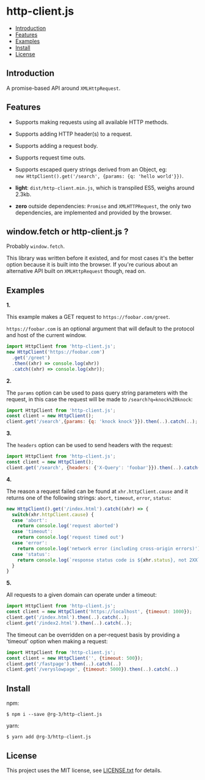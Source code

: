 # http-client.js

* <a href='#introduction'>Introduction</a>
* <a href='#features'>Features</a>
* <a href='#examples'>Examples</a>
* <a href='#install'>Install</a>
* <a href='#license'>License</a>

## <a id='introduction'>Introduction</a>

A promise-based API around `XMLHttpRequest`.  

## <a id='features'>Features</a>

* Supports making requests using all available HTTP methods.

* Supports adding HTTP header(s) to a request.

* Supports adding a request body.

* Supports request time outs.

* Supports escaped query strings derived from an Object, eg:  
  `new HttpClient().get('/search', {params: {q: 'hello world'}})`.

* **light**: `dist/http-client.min.js`, which is transpiled ES5, weighs around 2.3kb.

* **zero** outside dependencies: `Promise` and `XMLHTTPRequest`, the only
  two dependencies, are implemented and provided by the browser.

## window.fetch or http-client.js ?

Probably `window.fetch`.

This library was written before it existed, and for most cases it's the better
option because it is built into the browser. If you're curious about an
alternative API built on `XMLHttpRequest` though, read on.

## <a id='examples'>Examples</a>

__1.__

This example makes a GET request to `https://foobar.com/greet`.

`https://foobar.com` is an optional argument that will default to the protocol
and host of the current window.

```javascript
import HttpClient from 'http-client.js';
new HttpClient('https://foobar.com')
  .get('/greet')
  .then((xhr) => console.log(xhr))
  .catch((xhr) => console.log(xhr));
```

__2.__

The `params` option can be used to pass query string parameters with the request,
in this case the request will be made to `/search?q=knock%20knock`:

```javascript
import HttpClient from 'http-client.js';
const client = new HttpClient();
client.get('/search',{params: {q: 'knock knock'}}).then(..).catch(..);
```

__3.__

The `headers` option can be used to send headers with the request:

```javascript
import HttpClient from 'http-client.js';
const client = new HttpClient();
client.get('/search', {headers: {'X-Query': 'foobar'}}).then(..).catch(..);
```

__4.__

The reason a request failed can be found at `xhr.httpClient.cause` and it
returns one of the following strings: `abort`, `timeout`, `error`, `status`:

```javascript
new HttpClient().get('/index.html').catch((xhr) => {
  switch(xhr.httpClient.cause) {
  case 'abort':
    return console.log('request aborted')
  case 'timeout':
    return console.log('request timed out')
  case 'error':
    return console.log('network error (including cross-origin errors)')
  case 'status':
    return console.log(`response status code is ${xhr.status}, not 2XX`)
  }
}
```

__5.__

All requests to a given domain can operate under a timeout:

```javascript
import HttpClient from 'http-client.js';
const client = new HttpClient('https://localhost', {timeout: 1000});
client.get('/index.html').then(..).catch(..);
client.get('/index2.html').then(..).catch(..);
```

The timeout can be overridden on a per-request basis by providing
a 'timeout' option when making a request:

```javascript
import HttpClient from 'http-client.js';
const client = new HttpClient('', {timeout: 500});
client.get('/fastpage').then(..).catch(..)
client.get('/veryslowpage', {timeout: 5000}).then(..).catch(..)
```

## <a id='install'>Install</a>

npm:

    $ npm i --save @rg-3/http-client.js

yarn:

    $ yarn add @rg-3/http-client.js

## <a id='license'>License</a>

This project uses the MIT license, see [LICENSE.txt](./LICENSE.txt) for details.
